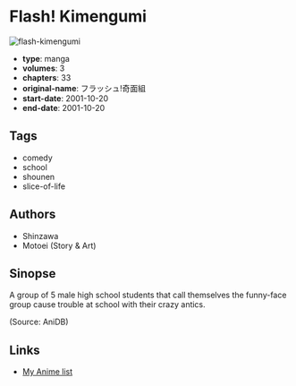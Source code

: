 # Flash! Kimengumi

![flash-kimengumi](https://cdn.myanimelist.net/images/manga/2/127365.jpg)

-   **type**: manga
-   **volumes**: 3
-   **chapters**: 33
-   **original-name**: フラッシュ!奇面組
-   **start-date**: 2001-10-20
-   **end-date**: 2001-10-20

## Tags

-   comedy
-   school
-   shounen
-   slice-of-life

## Authors

-   Shinzawa
-   Motoei (Story & Art)

## Sinopse

A group of 5 male high school students that call themselves the funny-face group cause trouble at school with their crazy antics.

(Source: AniDB)

## Links

-   [My Anime list](https://myanimelist.net/manga/73383/Flash_Kimengumi)
